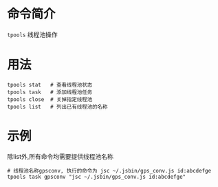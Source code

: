 命令简介
======= 

`tpools` 线程池操作
    

用法
=======

```
tpools stat   # 查看线程池状态
tpools task   # 添加线程池任务
tpools close  # 关掉指定线程池
tpools list   # 列出已有线程池的名称
```

示例
=======

除list外,所有命令均需要提供线程池名称

```
# 线程池名称gpsconv, 执行的命令为 jsc ~/.jsbin/gps_conv.js id:abcdefge
tpools task gpsconv "jsc ~/.jsbin/gps_conv.js id:abcdefge"
```
